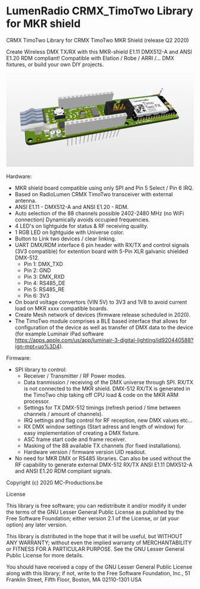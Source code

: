 # LumenRadio CRMX_TimoTwo Library for MKR shield
CRMX TimoTwo Library for CRMX TimoTwo MKR Shield (release Q2 2020)

Create Wireless DMX TX/RX with this MKR-shield E1.11 DMX512-A and ANSI E1.20 RDM compliant!
Compatible with Elation / Robe / ARRI /... DMX fixtures, or build your own DIY projects.

![](images/MKR-CRMXTimoTwo.png)

Hardware:
- MKR shield board compatible using only SPI and Pin 5 Select / Pin 6 IRQ.
- Based on RadioLumen CRMX TimoTwo transceiver with external antenna.
- ANSI E1.11 - DMX512-A and ANSI E1.20 - RDM.
- Auto selection of the 88 channels possible 2402-2480 MHz (no WiFi connection) Dynamically avoids occupied frequencies.
- 4 LED's on lightguide for status & RF receiving quality.
- 1 RGB LED on lightguide with Universe color.
- Button to Link two devices / clear linking.
- UART DMX/RDM interface 6 pin header with RX/TX and control signals (3V3 compatible) 
  for extention board with 5-Pin XLR galvanic shielded DMX-512.
  - Pin 1: DMX_TXD
  - Pin 2: GND
  - Pin 3: DMX_RXD
  - Pin 4: RS485_DE
  - Pin 5: RS485_RE
  - Pin 6: 3V3
- On board voltage convertors (VIN 5V) to 3V3 and 1V8 to avoid current load on MKR xxxx compatible boards.
- Create Mesh network of devices (firmware release scheduled in 2020).
- The TimoTwo module comprises a BLE based interface that allows for configuration of the device as well as transfer of DMX data to the device (for example Luminair iPad software https://apps.apple.com/us/app/luminair-3-digital-lighting/id920440588?ign-mpt=uo%3D4).

Firmware:
- SPI library to control:
  - Receiver / Transmitter / RF Power modes.
  - Data tranmission / receiving of the DMX universe through SPI. RX/TX is not connected to the MKR shield.
    DMX-512 RX/TX is generated in the TimoTwo chip taking off CPU load & code on the MKR ARM processor.
  - Settings for TX DMX-512 timings (refresh period / time between channels / amount of channels).
  - IRQ settings and flag control for RF reception, new DMX values etc...
  - RX DMX window settings (Start adress and length of window) for easy implementation of creating a DMX fixture.
  - ASC frame start code and frame receiver.
  - Masking of the 88 available TX channels (for fixed installations).
  - Hardware version / firmware version UID readout.
- No need for MKR DMX or RS485 libraries. Can also be used without the RF capability to generate external DMX-512 RX/TX ANSI E1.11 DMX512-A and ANSI E1.20 RDM compliant signals.
  
Copyright (c) 2020 MC-Productions.be

License

This library is free software; you can redistribute it and/or modify it under the terms of the GNU Lesser General Public License as published by the Free Software Foundation; either version 2.1 of the License, or (at your option) any later version.

This library is distributed in the hope that it will be useful, but WITHOUT ANY WARRANTY; without even the implied warranty of MERCHANTABILITY or FITNESS FOR A PARTICULAR PURPOSE. See the GNU Lesser General Public License for more details.

You should have received a copy of the GNU Lesser General Public License along with this library; if not, write to the Free Software Foundation, Inc., 51 Franklin Street, Fifth Floor, Boston, MA 02110-1301 USA
